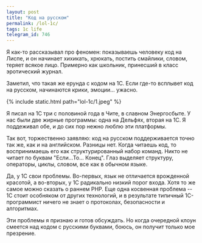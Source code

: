```yaml
---
layout: post
title: "Код на русском"
permalink: /lol-1c/
tags: 1c life
telegram_id: 746
---
```


Я как-то рассказывал про феномен: показываешь человеку код на Лиспе, и он
начинает хихикать, хрюкать, постить смайлики, словом, теряет всякое
лицо. Примерно как школьник, принесший в класс эротический журнал.

Заметил, что такая же ерунда с кодом на 1С. Если где-то всплывет код на русском,
начинаются крики, эмоции... ужасно.

{% include static.html path="lol-1c/1.jpeg" %}

Я писал на 1С три с половиной года в Чите, в славном Энергосбыте. У нас были две
жирные программы: одна на Дельфях, вторая на 1С. Я поддеживал обе, и до сих пор
нежно люблю эти платформы.

Так вот, торжественно заявляю: код на русском поддерживается точно так же, как и
на английском. Разницы нет. Когда читаешь код, то воспринимаешь его как
структурированный набор команд. Никто не читает по буквам
"Если...То... Конец". Глаз выделяет структуру, операторы, циклы, словом, все как
в обычном языке.

Да, у 1С свои проблемы. Во-первых, язык не отличается врожденной красотой, а
во-вторых, у 1С радикально низкий порог входа. Хотя то же самое можно сказать о
раннем PHP. Еще одна косвенная проблема -- 1С стоит особняком от других
технологий, и в результате типичный 1С-программист ничего не знает о протоколах,
безопасности и алгоритмах.

Эти проблемы я признаю и готов обсуждать. Но когда очередной клоун смеется над
кодом с русскими буквами, боюсь, он получит только мое презрение.
